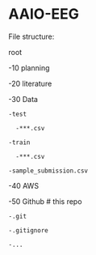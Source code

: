 # AAIO-EEG
File structure:

root

  -10 planning
  
  -20 literature
  
  -30 Data
  
    -test
    
      -***.csv
      
    -train
    
      -***.csv
      
    -sample_submission.csv
    
  -40 AWS
  
  -50 Github # this repo
  
    -.git
    
    -.gitignore
    
    -...
